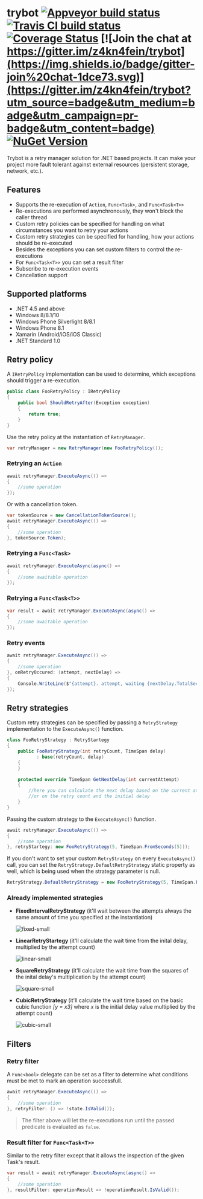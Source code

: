 # trybot [![Appveyor build status](https://img.shields.io/appveyor/ci/pcsajtai/trybot/master.svg?label=appveyor)](https://ci.appveyor.com/project/pcsajtai/trybot/branch/master) [![Travis CI build status](https://img.shields.io/travis/z4kn4fein/trybot/master.svg?label=travis-ci)](https://travis-ci.org/z4kn4fein/trybot) [![Coverage Status](https://coveralls.io/repos/github/z4kn4fein/trybot/badge.svg?branch=master)](https://coveralls.io/github/z4kn4fein/trybot?branch=master) [![Join the chat at https://gitter.im/z4kn4fein/trybot](https://img.shields.io/badge/gitter-join%20chat-1dce73.svg)](https://gitter.im/z4kn4fein/trybot?utm_source=badge&utm_medium=badge&utm_campaign=pr-badge&utm_content=badge) [![NuGet Version](https://buildstats.info/nuget/Trybot)](https://www.nuget.org/packages/Trybot/)
Trybot is a retry manager solution for .NET based projects. It can make your project more fault tolerant against external resources (persistent storage, network, etc.). 

## Features

 - Supports the re-execution of `Action`, `Func<Task>`, and `Func<Task<T>>`
 - Re-executions are performed asynchronously, they won't block the caller thread
 - Custom retry policies can be specified for handling on what circumstances you want to retry your actions
 - Custom retry strategies can be specified for handling, how your actions should be re-executed
 - Besides the exceptions you can set custom filters to control the re-executions
 - For `Func<Task<T>>` you can set a result filter
 - Subscribe to re-execution events
 - Cancellation support

## Supported platforms

 - .NET 4.5 and above
 - Windows 8/8.1/10
 - Windows Phone Silverlight 8/8.1
 - Windows Phone 8.1
 - Xamarin (Android/iOS/iOS Classic)
 - .NET Standard 1.0

## Retry policy
A `IRetryPolicy` implementation can be used to determine, which exceptions should trigger a re-execution.
```c#
public class FooRetryPolicy : IRetryPolicy
{
	public bool ShouldRetryAfter(Exception exception)
	{
		return true;
	}
}
```
Use the retry policy at the instantiation of `RetryManager`.
```c#
var retryManager = new RetryManager(new FooRetryPolicy());
```
### Retrying an `Action`
```c#
await retryManager.ExecuteAsync(() =>
{
	//some operation    
});
```
Or with a cancellation token.
```c#
var tokenSource = new CancellationTokenSource();
await retryManager.ExecuteAsync(() =>
{
	//some operation    
}, tokenSource.Token);
```
### Retrying a `Func<Task>`
```c#
await retryManager.ExecuteAsync(async() =>
{
	//some awaitable operation    
});
```
### Retrying a `Func<Task<T>>`
```c#
var result = await retryManager.ExecuteAsync(async() =>
{
	//some awaitable operation    
});
```
### Retry events
```c#
await retryManager.ExecuteAsync(() =>
{
	//some operation    
}, onRetryOccured: (attempt, nextDelay) =>
{
	Console.WriteLine($"{attempt}. attempt, waiting {nextDelay.TotalSeconds} seconds before the next retry!");
});
```
## Retry strategies
Custom retry strategies can be specified by passing a `RetryStrategy` implementation to the `ExecuteAsync()` function.
```c#
class FooRetryStrategy : RetryStartegy
{
	public FooRetryStrategy(int retryCount, TimeSpan delay)
           : base(retryCount, delay)
    {
    }
    
    protected override TimeSpan GetNextDelay(int currentAttempt)
    {
		//here you can calculate the next delay based on the current attempt 
		//or on the retry count and the initial delay
    }
}
```
Passing the custom strategy to the `ExecuteAsync()` function.
```c#
await retryManager.ExecuteAsync(() =>
{
	//some operation    
}, retryStartegy: new FooRetryStrategy(5, TimeSpan.FromSeconds(5)));
```
If you don't want to set your custom `RetryStrategy` on every `ExecuteAsync()` call, you can set the `RetryStrategy.DefaultRetryStrategy` static property as well, which is being used when the strategy parameter is null.
```c#
RetryStrategy.DefaultRetryStrategy = new FooRetryStrategy(5, TimeSpan.FromSeconds(5));
```
### Already implemented strategies

 - **FixedIntervalRetryStrategy** (it'll wait between the attempts always the same amount of time you specified at the instantiation)

	![fixed-small](https://cloud.githubusercontent.com/assets/13772020/11634019/93a4e4a0-9d0e-11e5-995d-4514e9d8a941.png)

 - **LinearRetryStartegy** (it'll calculate the wait time from the inital delay, multiplied by the attempt count)

	![linear-small](https://cloud.githubusercontent.com/assets/13772020/11633993/776a9f64-9d0e-11e5-9f4f-2ddd8177014d.png)

 - **SquareRetryStrategy** (it'll calculate the wait time from the squares of the inital delay's multiplication by the attempt count)

	![square-small](https://cloud.githubusercontent.com/assets/13772020/11633971/5da06ee2-9d0e-11e5-9510-d032e58b3818.png)

 - **CubicRetryStrategy** (it'll calculate the wait time based on the basic cubic function *[y = x3]* where *x* is the initial delay value multiplied by the attempt count)

	![cubic-small](https://cloud.githubusercontent.com/assets/13772020/11633946/403bbc62-9d0e-11e5-8bf9-2e17ed23cb8a.png)

## Filters
### Retry filter
A `Func<bool>` delegate can be set as a filter to determine what conditions must be met to mark an operation successfull.
```c#
await retryManager.ExecuteAsync(() =>
{
	//some operation    
}, retryFilter: () => !state.IsValid());
```
> The filter above will let the re-executions run until the passed predicate is evaluated as `false`.

### Result filter for `Func<Task<T>>`
Similar to the retry filter except that it allows the inspection of the given Task's result.
```c#
var result = await retryManager.ExecuteAsync(async() =>
{
	//some operation    
}, resultFilter: operationResult => !operationResult.IsValid());
```
